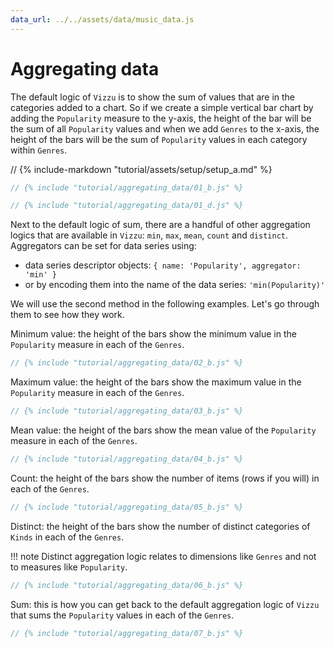 ```yaml
---
data_url: ../../assets/data/music_data.js
---
```


# Aggregating data

The default logic of `Vizzu` is to show the sum of values that are in the
categories added to a chart. So if we create a simple vertical bar chart by
adding the `Popularity` measure to the y-axis, the height of the bar will be the
sum of all `Popularity` values and when we add `Genres` to the x-axis, the
height of the bars will be the sum of `Popularity` values in each category
within `Genres`.

<div id="tutorial_01"></div>

// {% include-markdown "tutorial/assets/setup/setup_a.md" %}

```javascript
// {% include "tutorial/aggregating_data/01_b.js" %}

// {% include "tutorial/aggregating_data/01_d.js" %}
```

Next to the default logic of sum, there are a handful of other aggregation
logics that are available in `Vizzu`: `min`, `max`, `mean`, `count` and
`distinct`. Aggregators can be set for data series using:

- data series descriptor objects: `{ name: 'Popularity', aggregator: 'min' }`
- or by encoding them into the name of the data series: `'min(Popularity)'`

We will use the second method in the following examples. Let's go through them
to see how they work.

Minimum value: the height of the bars show the minimum value in the `Popularity`
measure in each of the `Genres`.

<div id="tutorial_02"></div>

```javascript
// {% include "tutorial/aggregating_data/02_b.js" %}
```

Maximum value: the height of the bars show the maximum value in the `Popularity`
measure in each of the `Genres`.

<div id="tutorial_03"></div>

```javascript
// {% include "tutorial/aggregating_data/03_b.js" %}
```

Mean value: the height of the bars show the mean value of the `Popularity`
measure in each of the `Genres`.

<div id="tutorial_04"></div>

```javascript
// {% include "tutorial/aggregating_data/04_b.js" %}
```

Count: the height of the bars show the number of items (rows if you will) in
each of the `Genres`.

<div id="tutorial_05"></div>

```javascript
// {% include "tutorial/aggregating_data/05_b.js" %}
```

Distinct: the height of the bars show the number of distinct categories of
`Kinds` in each of the `Genres`.

!!! note
    Distinct aggregation logic relates to dimensions like `Genres` and not to
    measures like `Popularity`.

<div id="tutorial_06"></div>

```javascript
// {% include "tutorial/aggregating_data/06_b.js" %}
```

Sum: this is how you can get back to the default aggregation logic of `Vizzu`
that sums the `Popularity` values in each of the `Genres`.

<div id="tutorial_07"></div>

```javascript
// {% include "tutorial/aggregating_data/07_b.js" %}
```

<script src="../tutorial.js"></script>
